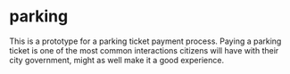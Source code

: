 # parking
This is a prototype for a parking ticket payment process. Paying a parking ticket is one of the most common interactions citizens will have with their city government, might as well make it a good experience.
